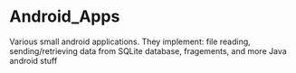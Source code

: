 # Android_Apps

Various small android applications.  They implement: file reading, sending/retrieving data from SQLite database, fragements, and more Java android stuff
